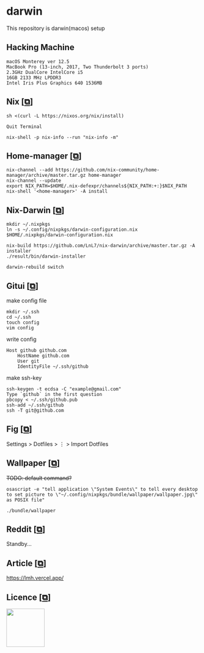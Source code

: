 # darwin
This repository is darwin(macos) setup

## Hacking Machine
```
macOS Monterey ver 12.5
MacBook Pro (13-inch, 2017, Two Thunderbolt 3 ports)
2.3GHz DualCore IntelCore i5
16GB 2133 MHz LPDDR3
Intel Iris Plus Graphics 640 1536MB
```

## Nix [[&#10697;](https://nixos.org/)]

```
sh <(curl -L https://nixos.org/nix/install)

Quit Terminal

nix-shell -p nix-info --run "nix-info -m"
```
## Home-manager [[&#10697;](https://github.com/nix-community/home-manager)]

```
nix-channel --add https://github.com/nix-community/home-manager/archive/master.tar.gz home-manager
nix-channel --update
export NIX_PATH=$HOME/.nix-defexpr/channels${NIX_PATH:+:}$NIX_PATH
nix-shell '<home-manager>' -A install
```

## Nix-Darwin [[&#10697;](https://github.com/LnL7/nix-darwin)]

```
mkdir ~/.nixpkgs
ln -s ~/.config/nixpkgs/darwin-configuration.nix $HOME/.nixpkgs/darwin-configuration.nix

nix-build https://github.com/LnL7/nix-darwin/archive/master.tar.gz -A installer
./result/bin/darwin-installer

darwin-rebuild switch
```

## Gitui [[&#10697;](https://github.com/extrawurst/gitui)]

make config file
```
mkdir ~/.ssh 
cd ~/.ssh
touch config
vim config
```

write config
```
Host github github.com
    HostName github.com
    User git
    IdentityFile ~/.ssh/github
```

make ssh-key
```
ssh-keygen -t ecdsa -C "example@gmail.com"
Type `github` in the first question
pbcopy < ~/.ssh/github.pub
ssh-add ~/.ssh/github
ssh -T git@github.com
```

## Fig [[&#10697;](https://fig.io/)]

Settings > Dotfiles > ⋮ > Import Dotfiles

## Wallpaper [[&#10697;](https://unsplash.com/photos/jwTvCQQJXh0)]
~~TODO: default command?~~
```
osascript -e "tell application \"System Events\" to tell every desktop to set picture to \"~/.config/nixpkgs/bundle/wallpaper/wallpaper.jpg\" as POSIX file"
```
`./bundle/wallpaper`

## Reddit [[&#10697;](#)]

Standby...

## Article [[&#10697;](https://lmh.vercel.app/)]

https://lmh.vercel.app/

## Licence [[&#10697;](https://github.com/Coordinate-Cat/darwin/blob/main/LICENSE)]

<img width="100px" src="https://user-images.githubusercontent.com/42393004/185775910-4b7f91d9-c65f-4a2f-a805-9abea15d1fe0.png">
